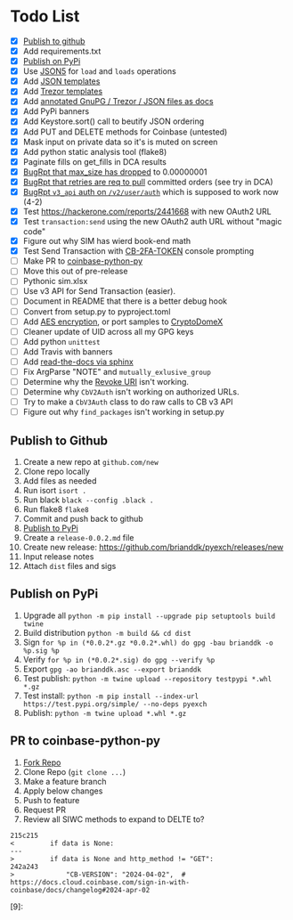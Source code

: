 # Todo List

- [x] [Publish to github][j]
- [x] Add requirements.txt
- [x] [Publish on PyPi][c]
- [x] Use [JSON5][b] for `load` and `loads` operations
- [x] Add [JSON templates][g]
- [x] Add [Trezor templates][f]
- [x] Add [annotated GnuPG / Trezor / JSON files as docs][e]
- [x] Add PyPi banners
- [x] Add Keystore.sort() call to beutify JSON ordering
- [x] Add PUT and DELETE methods for Coinbase (untested)
- [x] Mask input on private data so it's is muted on screen
- [x] Add python static analysis tool (flake8)
- [x] Paginate fills on get_fills in DCA results
- [x] [BugRpt that max_size has dropped][p] to 0.00000001
- [x] [BugRpt that retries are req to pull][o] committed orders (see try in DCA)
- [x] [BugRpt `v3_api` auth on `/v2/user/auth`][n] which is supposed to work now (4-2)
- [x] Test https://hackerone.com/reports/2441668 with new OAuth2 URL
- [x] Test `transaction:send` using the new OAuth2 auth URL without "magic code"
- [x] Figure out why SIM has wierd book-end math
- [x] Test Send Transaction with [CB-2FA-TOKEN][m] console prompting
- [ ] Make PR to [coinbase-python-py][q]
- [ ] Move this out of pre-release
- [ ] Pythonic sim.xlsx
- [ ] Use v3 API for Send Transaction (easier).
- [ ] Document in README that there is a better debug hook
- [ ] Convert from setup.py to pyproject.toml
- [ ] Add [AES encryption][h], or port samples to [CryptoDomeX][i]
- [ ] Cleaner update of UID across all my GPG keys
- [ ] Add python `unittest`
- [ ] Add Travis with banners
- [ ] Add [read-the-docs via sphinx][k]
- [ ] Fix ArgParse "NOTE" and `mutually_exlusive_group`
- [ ] Determine why the [Revoke URI][d] isn't working.
- [ ] Determine why `CbV2Auth` isn't working on authorized URLs.
- [ ] Try to make a `CbV3Auth` class to do raw calls to CB v3 API
- [ ] Figure out why `find_packages` isn't working in setup.py

## Publish to Github

1. Create a new repo at `github.com/new`
2. Clone repo locally
3. Add files as needed
3. Run isort `isort .`
4. Run black `black --config .black .`
5. Run flake8 `flake8`
4. Commit and push back to github
10. [Publish to PyPi][l]
10. Create a `release-0.0.2.md` file
10. Create new release: https://github.com/brianddk/pyexch/releases/new
11. Input release notes
12. Attach `dist` files and sigs

## Publish on PyPi

1. Upgrade all `python -m pip install --upgrade pip setuptools build twine`
6. Build distribution `python -m build && cd dist`
7. Sign `for %p in (*0.0.2*.gz *0.0.2*.whl) do gpg -bau brianddk -o %p.sig %p`
8. Verify `for %p in (*0.0.2*.sig) do gpg --verify %p`
9. Export `gpg -ao brianddk.asc --export brianddk`
10. Test publish: `python -m twine upload --repository testpypi *.whl *.gz`
11. Test install: `python -m pip install --index-url https://test.pypi.org/simple/ --no-deps pyexch`
12. Publish: `python -m twine upload *.whl *.gz`

## PR to coinbase-python-py

1. [Fork Repo][z]
2. Clone Repo (`git clone ...`)
2. Make a feature branch
3. Apply below changes
4. Push to feature
5. Request PR
6. Review all SIWC methods to expand to DELTE to?

[r]: https://github.com/coinbase/coinbase-advanced-py/fork (fork)

    215c215
    <         if data is None:
    ---
    >         if data is None and http_method != "GET":
    242a243
    >             "CB-VERSION": "2024-04-02",  # https://docs.cloud.coinbase.com/sign-in-with-coinbase/docs/changelog#2024-apr-02

<!-- Links -->

[a]: https://docs.python.org/3.12/library/collections.html#collections.OrderedDict (OrderedDict)
[b]: https://github.com/Kijewski/pyjson5 (JSON5)
[c]: https://packaging.python.org/en/latest/tutorials/packaging-projects/ (PyPi)
[d]: https://forums.coinbasecloud.dev/t/did-oauth2-revoke-uri-stop-doing-work/7394 (Revoke URI)
[e]: templates
[f]: templates/trezor_ks.json5
[g]: templates/json_ks.json5
[h]: https://stackoverflow.com/a/21928790/4634229 (AES encryption)
[i]: https://stackoverflow.com/a/48175912/4634229 (CryptoDomeX)
[j]: #publish-to-github
[k]: https://docs.readthedocs.io/en/stable/tutorial/index.html (RTD Tutorial)
[l]: #publish-to-pypi
[m]: https://docs.cloud.coinbase.com/sign-in-with-coinbase/docs/sign-in-with-coinbase-2fa
[n]: https://github.com/brianddk/pyexch/issues/13
[o]: https://github.com/brianddk/pyexch/issues/10
[p]: https://github.com/brianddk/pyexch/issues/9
[q]: #pr-to-coinbase-python-py
[r]: 
[s]: 
[t]: 
[u]: 
[v]: 
[w]: 
[x]: 
[y]: 
[z]: 
[0]: 
[1]: 
[2]: 
[3]: 
[4]: 
[5]: 
[6]: 
[7]: 
[8]: 
[9]: 

